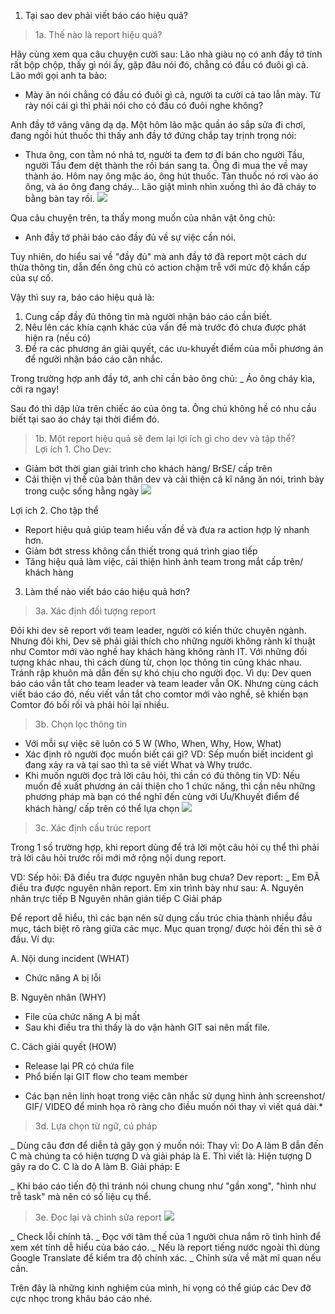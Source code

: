 1. Tại sao dev phải viết báo cáo hiệu quả?
> 1a. Thế nào là report hiệu quả?

Hãy cùng xem qua câu chuyện cười sau:
Lão nhà giàu nọ có anh đầy tớ tính rất bộp chộp, thấy gì nói ấy, gặp đâu nói đó, chẳng có đầu có đuôi gì cả. Lão mới gọi anh ta bảo:
- Mày ăn nói chẳng có đầu có đuôi gì cả, người ta cười cả tao lẫn mày. Từ rày nói cái gì thì phải nói cho có đầu có đuôi nghe không?

Anh đầy tớ vâng vâng dạ dạ.
Một hôm lão mặc quần áo sắp sửa đi chơi, đang ngồi hút thuốc thì thấy anh đầy tớ đứng chắp tay trịnh trọng nói:
- Thưa ông, con tằm nó nhả tơ, người ta đem tơ đi bán cho người Tầu, người Tầu đem dệt thành the rồi bán sang ta. 
Ông đi mua the về may thành áo. Hôm nay ông mặc áo, ông hút thuốc. Tàn thuốc nó rơi vào áo ông, và áo ông đang cháy…
Lão giật mình nhìn xuống thì áo đã cháy to bằng bàn tay rồi.
![](https://images.viblo.asia/d03f048d-4482-4804-920f-f22b14b710e8.jpg)

Qua câu chuyện trên, ta thấy mong muốn của nhân vật ông chủ:
- Anh đầy tớ phải báo cáo đầy đủ về sự việc cần nói.

Tuy nhiên, do hiểu sai về "đầy đủ" mà anh đầy tớ  đã report một cách dư thừa thông tin, dẫn đến ông chủ có action chậm trễ với mức độ khẩn cấp của sự cố. 

Vậy thì suy ra, báo cáo hiệu quả là:

1. Cung cấp đầy đủ thông tin mà người nhận báo cáo cần biết.
2. Nêu lên các khía cạnh khác của vấn đề mà trước đó chưa được phát hiện ra (nếu có)
3. Đề ra các phương án giải quyết, các ưu-khuyết điểm của mỗi phương án để người nhận báo cáo cân nhắc.

Trong trường hợp anh đầy tớ, anh chỉ cần bảo ông chủ:
_ Áo ông cháy kìa, cởi ra ngay!

Sau đó thì dập lửa trên chiếc áo của ông ta. Ông chủ không hề có nhu cầu biết tại sao áo cháy tại thời điểm đó.

> 1b. Một report hiệu quả sẽ đem lại lợi ích gì cho dev và tập thể?  
Lợi ích 1. Cho Dev:
+ Giảm bớt thời gian giải trình cho khách hàng/ BrSE/ cấp trên
+ Cải thiện vị thế của bản thân dev và cải thiện cả kĩ năng ăn nói, trình bày trong cuộc sống hằng ngày
![](https://images.viblo.asia/9b41803b-d3c3-4e2c-b192-fbc4fe979e4a.png)

Lợi ích  2. Cho tập thể

+ Report hiệu quả giúp team hiểu vấn đề và đưa ra action hợp lý nhanh hơn.
+ Giảm bớt stress không cần thiết trong quá trình giao tiếp
+ Tăng hiệu quả làm việc, cải thiện hình ảnh team trong mắt cấp trên/ khách hàng

3. Làm thế nào viết báo cáo hiệu quả hơn?
> 3a. Xác định đối tượng report 

Đôi khi dev sẽ report với team leader, người có kiến thức chuyên ngành. Nhưng đôi khi, Dev sẽ phải giải thích cho những người không rành kĩ thuật như Comtor mới vào nghề hay khách hàng không rành IT.
Với những đối tượng khác nhau, thì cách dùng từ, chọn lọc thông tin cũng khác nhau. Tránh rập khuôn mà dẫn đến sự khó chịu cho người đọc.
Vì dụ: Dev quen báo cáo vắn tắt cho team leader và team leader vẫn OK. Nhưng cùng cách viết báo cáo đó, nếu viết vắn tắt cho comtor mới vào nghề, sẽ khiến bạn Comtor đó bối rối và phải hỏi lại nhiều.

> 3b. Chọn lọc thông tin

+ Với mỗi sự việc sẽ luôn có 5 W (Who, When, Why, How, What)
+ Xác định rõ người đọc muốn biết cái gì?
VD: Sếp muốn biết incident gì đang xảy ra và tại sao thì ta sẽ viết What và Why trước. 
+ Khi muốn người đọc trả lời câu hỏi, thì cần có đủ thông tin 
VD: Nếu muốn đề xuất  phương án cải thiện cho 1  chức năng, thì cần nêu những phương pháp mà bạn có thể nghĩ đến cùng với Ưu/Khuyết điểm để khách hàng/ cấp trên có thể  lựa chọn
![](https://images.viblo.asia/d3b4d6c8-a4b0-485c-928e-e31b4cfdee98.jpeg)

> 3c. Xác định cấu trúc report

Trong 1 số trường hợp, khi report dùng để trả  lời một câu hỏi cụ thể thì phải trả lời câu hỏi trước rồi mới mở rộng nội dung report.

VD: 
Sếp hỏi: Đã điều tra được nguyên nhân bug chưa?
Dev report:
_ Em ĐÃ điều tra được nguyên nhân report. Em xin trình bày như sau:
A. Nguyên nhân trực tiếp 
B Nguyên nhân gián tiếp 
C Giải pháp 

Để report dễ hiểu, thì các bạn nên sử dụng cấu trúc chia thành nhiều đầu mục, tách biệt rõ ràng giữa các mục.
Mục quan trọng/ được hỏi đến thì sẽ ở đầu. Ví dụ:

A. Nội dung incident (WHAT)
+ Chức năng A bị lỗi 

B. Nguyên nhân (WHY)
+ File của chức năng A bị mất
+ Sau khi điều tra thì thấy là do vận hành GIT sai nên mất file.

C. Cách giải quyết (HOW)
+ Release lại PR có chứa file 
+ Phổ biến lại GIT flow cho team member

* Các bạn nên linh hoạt trong việc cân nhắc sử dụng hình ảnh screenshot/ GIF/ VIDEO để minh họa rõ ràng cho điều muốn nói thay vì viết quá dài.*

> 3d. Lựa chọn từ ngữ, cú pháp

_ Dùng câu đơn để diễn tả gãy gọn ý muốn nói:
Thay vì: Do A làm B dẫn đến C mà chúng ta có hiện tượng D và giải pháp là E.
Thì viết là: Hiện tượng D gây ra do C. C là do A làm B. Giải pháp: E

_ Khi báo cáo tiến độ thì tránh nói chung chung như "gần xong", "hình như trễ task" mà nên có số liệu cụ thể. 


> 3e. Đọc lại và chỉnh sửa report 
![](https://images.viblo.asia/69a9e841-5f00-49b3-977c-403ef25e6199.jpeg)

_ Check lỗi chính tả.
_ Đọc với tâm thế của 1 người chưa nắm rõ tình hình để xem xét tính dễ hiểu của báo cáo.
_ Nếu là report tiếng nước ngoài thì dùng Google Translate để kiểm tra độ chính xác.
_ Chỉnh sửa về măt mĩ quan nếu cần.

Trên đây là những kinh nghiệm của mình, hi vọng có thể giúp các Dev đỡ cực nhọc trong khâu báo cáo nhé.